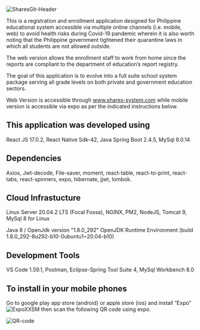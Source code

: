 ![SharesGit-Header](https://user-images.githubusercontent.com/36359263/130601988-b2e8a921-e1a4-4c43-b8d0-caf41428ed9a.png)

This is a registration and enrollment application designed for Philippine educational system accessible via multiple online channels (i.e. mobile, web) to avoid health risks during Covid-19 pandemic wherein it is also worth noting that the Philippine government tightened their quarantine laws in which all students are not allowed outside. 

The web version allows the enrollment staff to work from home since the reports are compliant to the department of education’s report registry. 

The goal of this application is to evolve into a full suite school system package serving all grade levels on both private and government education sectors. 

Web Version is accessible through www.shares-system.com while mobile version is accessible via expo as per the indicated instructions below.

## This application was developed using

React JS 17.0.2, React Native Sdk-42, Java Spring Boot 2.4.5, MySql 8.0.14

## Dependencies

Axios, Jwt-decode, File-saver, moment, react-table, react-to-print, react-tabs, react-spinners, expo, hibernate, jjwt, lombok.

## Cloud Infrastucture

Linux Server 20.04.2 LTS (Focal Fossa), NGINX, PM2, NodeJS, Tomcat 9, MySql 8 for Linux

Java 8 / OpenJdk version "1.8.0_292" OpenJDK Runtime Environment (build 1.8.0_292-8u292-b10-0ubuntu1~20.04-b10)

## Development Tools

VS Code 1.59.1, Postman, Eclipse-Spring Tool Suite 4, MySql Workbench 8.0

## To install in your mobile phones

Go to google play app store (android) or apple store (ios) and install “Expo” ![ExpoXXSM](https://user-images.githubusercontent.com/36359263/130603885-cf3e8b99-c1e3-4bca-923b-2d9e028fa096.png) then scan the following QR code using expo.

![QR-code](https://user-images.githubusercontent.com/36359263/130603993-a84c1a09-2546-459e-9c12-31f571803e34.png)
